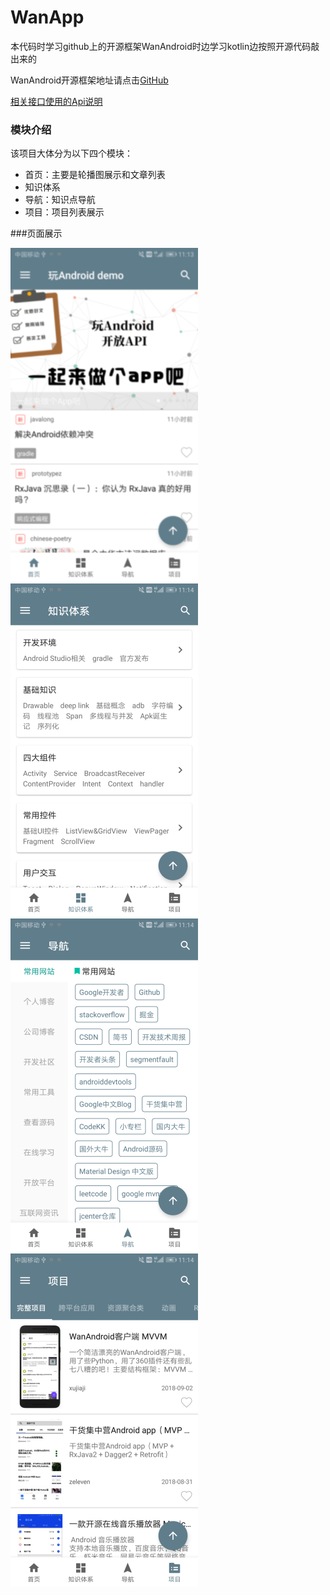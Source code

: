 # WanApp

本代码时学习github上的开源框架WanAndroid时边学习kotlin边按照开源代码敲出来的<br>

WanAndroid开源框架地址请点击[GitHub](https://github.com/iceCola7/WanAndroid)

[相关接口使用的Api说明](http://www.wanandroid.com/blog/show/2)

### 模块介绍

该项目大体分为以下四个模块：

* 首页：主要是轮播图展示和文章列表
* 知识体系
* 导航：知识点导航
* 项目：项目列表展示

###页面展示

![](screenshot/1-1首页.png)  ![](screenshot/2-1知识体系.png)
![](screenshot/3-1导航.png)  ![](screenshot/4-1项目.png) 



